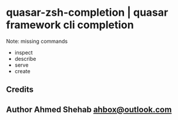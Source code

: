 
# quasar-zsh-completion | quasar framework cli completion

Note: missing commands 

- inspect
- describe
- serve
- create

## Credits
## Author Ahmed Shehab <ahbox@outlook.com>
